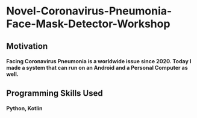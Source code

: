 # Novel-Coronavirus-Pneumonia-Face-Mask-Detector-Workshop
 
## Motivation
#### Facing Coronavirus Pneumonia is a worldwide issue since 2020. Today I made a system that can run on an Android and a Personal Computer as well.

## Programming Skills Used
#### Python, Kotlin
